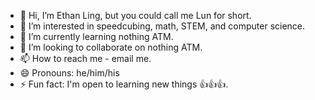- 👋 Hi, I’m Ethan Ling, but you could call me Lun for short.
- 👀 I’m interested in speedcubing, math, STEM, and computer science.
- 🌱 I’m currently learning nothing ATM.
- 💞️ I’m looking to collaborate on nothing ATM.
- 📫 How to reach me - email me.
- 😄 Pronouns: he/him/his
- ⚡ Fun fact: I'm open to learning new things 👍👍👍.

<!---
SharkyMalarkey/SharkyMalarkey is a ✨ special ✨ repository because its `README.md` (this file) appears on your GitHub profile.
You can click the Preview link to take a look at your changes.
--->
